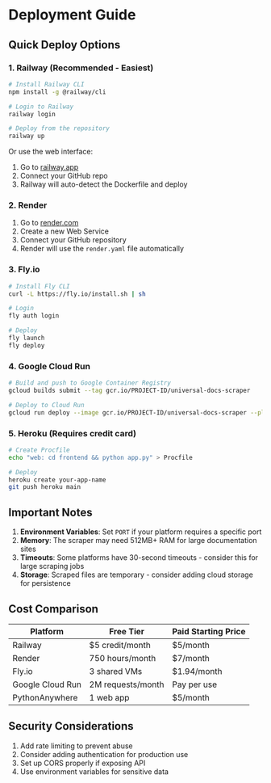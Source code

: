 # Deployment Guide

## Quick Deploy Options

### 1. Railway (Recommended - Easiest)
```bash
# Install Railway CLI
npm install -g @railway/cli

# Login to Railway
railway login

# Deploy from the repository
railway up
```
Or use the web interface:
1. Go to [railway.app](https://railway.app)
2. Connect your GitHub repo
3. Railway will auto-detect the Dockerfile and deploy

### 2. Render
1. Go to [render.com](https://render.com)
2. Create a new Web Service
3. Connect your GitHub repository
4. Render will use the `render.yaml` file automatically

### 3. Fly.io
```bash
# Install Fly CLI
curl -L https://fly.io/install.sh | sh

# Login
fly auth login

# Deploy
fly launch
fly deploy
```

### 4. Google Cloud Run
```bash
# Build and push to Google Container Registry
gcloud builds submit --tag gcr.io/PROJECT-ID/universal-docs-scraper

# Deploy to Cloud Run
gcloud run deploy --image gcr.io/PROJECT-ID/universal-docs-scraper --platform managed
```

### 5. Heroku (Requires credit card)
```bash
# Create Procfile
echo "web: cd frontend && python app.py" > Procfile

# Deploy
heroku create your-app-name
git push heroku main
```

## Important Notes

1. **Environment Variables**: Set `PORT` if your platform requires a specific port
2. **Memory**: The scraper may need 512MB+ RAM for large documentation sites
3. **Timeouts**: Some platforms have 30-second timeouts - consider this for large scraping jobs
4. **Storage**: Scraped files are temporary - consider adding cloud storage for persistence

## Cost Comparison

| Platform | Free Tier | Paid Starting Price |
|----------|-----------|-------------------|
| Railway | $5 credit/month | $5/month |
| Render | 750 hours/month | $7/month |
| Fly.io | 3 shared VMs | $1.94/month |
| Google Cloud Run | 2M requests/month | Pay per use |
| PythonAnywhere | 1 web app | $5/month |

## Security Considerations

1. Add rate limiting to prevent abuse
2. Consider adding authentication for production use
3. Set up CORS properly if exposing API
4. Use environment variables for sensitive data